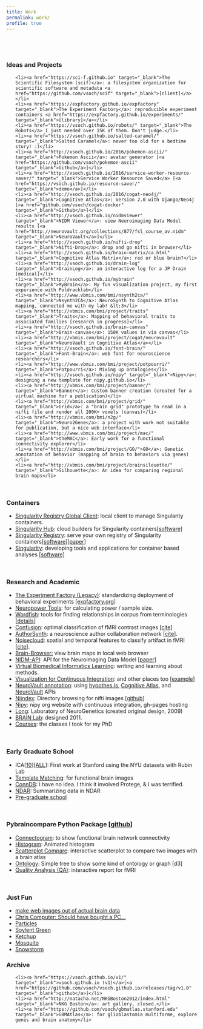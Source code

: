 ```yaml
---
title: Work
permalink: work/
profile: true
---
```


<p style="padding-top:40px">
</p>

<h3><strong>Ideas and Projects</strong></h3>
<ul>

	<li><a href="https://sci-f.github.io" target="_blank">The Scientific Filesystem (scif)</a>: a filesystem organization for scientific software and metadata <a href="https://github.com/vsoch/scif" target="_blank">[client]</a></li>
	<li><a href="https://expfactory.github.io/expfactory" target="_blank">The Experiment Factory</a>: reproducible experiment containers <a href="https://expfactory.github.io/experiments/" target="_blank">[library]</a></li>
	<li><a href="https://vsoch.github.io/robots/" target="_blank">The Robots</a> I just needed over 15K of them. Don't judge.</li>
	<li><a href="https://vsoch.github.io/salted-caramel/" target="_blank">Salted Caramel</a>: never too old for a bedtime story! :)</li>
	<li><a href="http://vsoch.github.io/2016/pokemon-ascii/" target="_blank">Pokemon Ascii</a>: avatar generator [<a href="https://github.com/vsoch/pokemon-ascii" target="_blank">Github</a>]</li>
	<li><a href="http://vsoch.github.io/2016/service-worker-resource-saver/" target="_blank">Service Worker Resource Saved</a> [<a href="https://vsoch.github.io/resource-saver/" target="_blank">demo</a>]</li>
	<li><a href="http://vsoch.github.io/2016/cogat-neo4j/" target="_blank">Cognitive Atlas</a>: Version 2.0 with Django/Neo4j [<a href="github.com/vsoch/cogat-docker" target="_blank">Github</a>]</li>
	<li><a href="http://vsoch.github.io/nidmviewer" target="_blank">NIDM Viewer</a>: view Neuroimaging Data Model results [<a href="http://neurovault.org/collections/877/fsl_course_av.nidm" target="_blank">NeuroVault</a>]</li>
	<li><a href="http://vsoch.github.io/nifti-drop" target="_blank">Nifti-Drop</a>: drop and go nifti in browser</li>
	<li><a href="http://vsoch.github.io/brain-matrix/ca.html" target="_blank">Cognitive Atlas Matrix</a>: red or blue brain?</li>
	<li><a href="http://vsoch.github.io/drain-log" target="_blank">DrainLog</a>: an interactive log for a JP Drain [medical]</li>
	<li><a href="http://vsoch.github.io/mybrain" target="_blank">MyBrain</a>: My fun visualization project, my first experience with Poldracklab</li>
	<li><a href="http://www.vbmis.com/bmi/nsynth2ca/" target="_blank">Nsynth2CA</a>: NeuroSynth to Cognitive Atlas mapping, connected me with my lab! &lt;3</li>
	<li><a href="http://vbmis.com/bmi/project/traits" target="_blank">Traits</a>: Mapping of behavioral traits to associated families [research in progress]</li>
	<li><a href="http://vsoch.github.io/brain-canvas" target="_blank">Brain-canvas</a>: 150K values in via canvas</li>
	<li><a href="http://vbmis.com/bmi/project/cogat/neurovault" target="_blank">NeuroVault in Cognitive Atlas</a></li>
	<li><a href="http://vsoch.github.io/font-brain/" target="_blank">Font-Brain</a>: web font for neuroscience researchers</li>
	<li><a href="http://www.vbmis.com/bmi/project/potpourri/" target="_blank">Potpourri</a>: Mixing up ontologies</li>
	<li><a href="http://vsoch.github.io/nipy" target="_blank">Nipy</a>: designing a new template for nipy.github.io</li>
	<li><a href="http://vbmis.com/bmi/project/banner/" target="_blank">Banner</a>: Custom banner creation (created for a virtual machine for a publication)</li>
	<li><a href="http://vbmis.com/bmi/project/grid/" target="_blank">Grid</a>: a "brain grid" prototype to read in a nifti file and render all 200K+ voxels (canvas)</li>
	<li><a href="http://vbmis.com/bmi/n2g/" target="_blank">Neuro2Gene</a>: a project with work not suitable for publication, but a nice web interface</li>
	<li><a href="http://www.vbmis.com/bmi/project/mac/" target="_blank">theMAC</a>: Early work for a functional connectivity explorer</li>
	<li><a href="http://vbmis.com/bmi/project/GO/">GO</a>: Genetic annotation of behavior (mapping of brain to behaviors via genes)</li>
	<li><a href="http://vbmis.com/bmi/project/brainsilouette/" target="_blank">Silhouette</a>: An idea for comparing regional brain maps</li>
</ul>
&nbsp;


<h3><strong>Containers</strong></h3>
<ul>
	<li><a href="https://singularityhub.github.io/sregistry-cli/" target="_blank">Singularity Registry Global Client</a>: local client to manage Singularity containers.</li>
	<li><a href="https://www.singularity-hub.org" target="_blank">Singularity Hub</a>: cloud builders for Singularity containers<a href="https://www.singularity-hub.org" target="_blank">[software]</a></li>
	<li><a href="https://www.singularityhub.github.io/sregistry" target="_blank">Singularity Registry</a>: serve your own registry of Singularity containers<a href="https://www.singularityhub.github.io/sregistry" target="_blank">[software]</a><a href="http://joss.theoj.org/papers/050362b7e7691d2a5d0ebed8251bc01e" target="_blank">[paper]</a></li>
	<li><a href="https://singularityware.github.io" target="_blank">Singularity</a>: developing tools and applications for container based analyses <a href="https://www.github.com/singularityware" target="_blank">[software]</a></li>
</ul>
&nbsp;


<h3><strong>Research and Academic</strong></h3>
<ul>
	<li><a href="https://expfactory.github.io" target="_blank">The Experiment Factory (Legacy)</a>: standardizing deployment of behavioral experiments <a href="http://www.expfactory.org" target="_blank">[expfactory.org]</a></li>
	<li><a href="http://www.neuropowertools.org/" target="_blank">Neuropower Tools</a>: for calculating power / sample size.</li>
        <li><a href="https://www.github.com/word-fish" target="_blank">Wordfish</a>: tools for finding relationships in corpus from terminologies <a href="http://vsoch.github.io/2016/2016-wordfish/" target="_blank">[details]</a></li>
	<li><a href="https://github.com/vsoch/image-comparison-thresholding" target="_blank">Confusion</a>: optimal classification of fMRI contrast images [<a href="http://journal.frontiersin.org/article/10.3389/fnins.2015.00418/full" target="_blank">cite</a>]</li>
	<li><a href="http://www.vbmis.com/bmi/authorSynth/" target="_blank">AuthorSynth</a>: a neuroscience author collaboration network [<a href="http://journal.frontiersin.org/article/10.3389/fninf.2015.00006/abstract" target="_blank">cite</a>].</li>
	<li><a href="http://vbmis.com/bmi/noisecloud" target="_blank">Noisecloud</a>: spatial and temporal features to classify artifact in fMRI [<a href="http://journals.plos.org/plosone/article?id=10.1371/journal.pone.0095493" target="_blank">cite</a>].</li>
	<li><a href="http://npmjs.com/package/brain-browser" target="_blank">Brain-Browser:</a> view brain maps in local web browser</li>
        <li><a href="nidm-api.readthedocs.org" target="_blank">NIDM-API</a>: API for the Neuroimaging Data Model <a href="https://github.com/Brainhack-Proceedings-2015/Sochat-AMX-NIDM/blob/master/neuroimaging-data-model.pdf" target="_blank">[paper]</a></li>
        <li><a href="http://www.vbmis.com/learn" target="_blank">Virtual Biomedical Informatics Learning</a>: writing and learning about methods.</li>
        <li><a href="https://github.com/vsoch/visci" target="_blank">Visualization for Continuous Integration</a>: and other places too [<a href="https://github.com/vsoch/visualization-ci" target="_blank">example</a>]</li>
	<li><a href="http://www.vbmis.com/bmi/project/annotate" target="_blank">NeuroVault annotation</a>: using <a href="http://hypothes.is" target="_blank">hypothes.is</a>, <a href="http://www.cognitiveatlas.org" target="_blank">Cognitive Atlas</a>, and <a href="http://www.neurovault.org" target="_blank">NeuroVault</a> APIs</li>
	<li><a href="http://www.vbmis.com/bmi/project/niindex" target="_blank">Niindex</a>: Directory browsing for nifti images [<a href="http://www.github.com/vsoch/niindex" target="_blank">github</a>]</li>
	<li><a href="http://www.nipy.org" target="_blank">Nipy</a>: nipy org website with continuous integration, gh-pages hosting</li>
	<li><a href="http://haririlab.com" target="_blank">Long</a>: Laboratory of NeuroGenetics (created original design, 2009)</li>
	<li><a href="http://vsoch.com/blog/media/Bogdan/" target="_blank">BRAIN Lab</a>: designed 2011.</li>
	<li><a href="http://vbmis.com/bmi/course/">Courses</a>: the classes I took for my PhD</li>
</ul>
&nbsp;
<h3><strong>Early Graduate School</strong></h3>
<ul>
	<li>ICA[<a href="http://vbmis.com/bmi/project/NYU10/">10</a>][<a href="http://vbmis.com/bmi/project/NYUALL">ALL</a>]: First work at Stanford using the NYU datasets with Rubin Lab</li>
	<li><a href="http://www.vbmis.com/bmi/project/pyCorr/" target="_blank">Template Matching</a>: for functional brain images</li>
	<li><a href="http://vbmis.com/bmi/project/conndb/" target="_blank">ConnDB</a>: I have no idea. I think it involved Protege, & I was terrified.</li>
	<li><a href="http://www.vbmis.com/bmi/project/ndar/" target="_blank">NDAR</a>: Summarizing data in NDAR</li>
        <li><a href="http://www.vsoch.com/wiki/doku.php" target="_blank">Pre-graduate school</a></li>
</ul>
&nbsp;
<h3><strong>Pybraincompare Python Package [<a href="http://www.github.com/vsoch/pybraincompare" target="_blank">github</a>]</strong></h3>
<ul>
	<li><a href="http://vbmis.com/bmi/share/neurovault/connectogram.html" target="_blank">Connectogram</a>: to show functional brain network connectivity</li>
	<li><a href="http://vbmis.com/bmi/share/neurovault/histogram.html" target="_blank">Histogram</a>: Animated histogram</li>
	<li><a href="http://vbmis.com/bmi/share/neurovault/scatter_atlas.html" target="_blank">Scatterplot Compare</a>: interactive scatterplot to compare two images with a brain atlas</li>
	<li><a href="http://vbmis.com/bmi/share/neurovault/reverse_inference.html" target="_blank">Ontology</a>: Simple tree to show some kind of ontology or graph [d3]</li>
	<li><a href="http://www.vbmis.com/bmi/project/qa/index.html" target="_blank">Quality Analysis (QA)</a>: interactive report for fMRI</li>
</ul>
&nbsp;
<h3><strong>Just Fun</strong></h3>
<ul>
	<li><a href="https://github.com/vsoch/brainart" target="_blank">make web images out of actual brain data</a></li>
	<li><a href="http://vsoch.github.io/chris-computer" target="_blank">Chris Computer: Should have bought a PC...</a></li>
	<li><a href="http://www.vbmis.com/bmi/project/particles/" target="_blank">Particles</a></li>
	<li><a href="http://vbmis.com/bmi/project/soylent" target="_blank">Soylent Green</a></li>
	<li><a href="http://www.vbmis.com/bmi/project/ketchup/" target="_blank">Ketchup</a></li>
	<li><a href="http://www.vbmis.com/project/mosquito" target="_blank">Mosquito</a></li>
	<li><a href="http://www.vbmis.com/bmi/project/snowstorm/" target="_blank">Snowstorm</a></li>
</ul>
<h3></h3>
<h3><strong>Archive</strong></h3>
<ul>

	<li><a href="https://vsoch.github.io/v1/" target="_blank">vsoch.github.io (v1)</a>[<a href="https://github.com/vsoch/vsoch.github.io/releases/tag/v1.0" target="_blank">github</a>]</li>
	<li><a href="http://natacha.net/NKGBoston2012/index.html" target="_blank">NKG Boston</a>: art gallery, closed.</li>
	<li><a href="https://github.com/vsoch/gbmatlas.stanford.edu" target="_blank">GBMAtlas</a>: for glioblastomia multiforme, explore genes and brain anatomy</li>

</ul>
